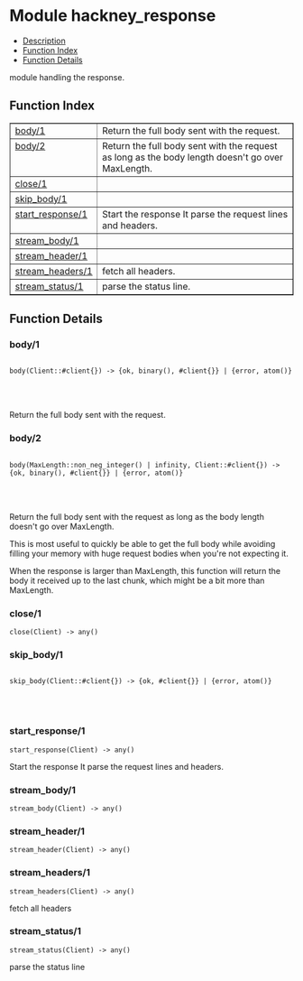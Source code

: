 

# Module hackney_response #
* [Description](#description)
* [Function Index](#index)
* [Function Details](#functions)


module handling the response.

<a name="index"></a>

## Function Index ##


<table width="100%" border="1" cellspacing="0" cellpadding="2" summary="function index"><tr><td valign="top"><a href="#body-1">body/1</a></td><td>Return the full body sent with the request.</td></tr><tr><td valign="top"><a href="#body-2">body/2</a></td><td>Return the full body sent with the request as long as the body
length doesn't go over MaxLength.</td></tr><tr><td valign="top"><a href="#close-1">close/1</a></td><td></td></tr><tr><td valign="top"><a href="#skip_body-1">skip_body/1</a></td><td></td></tr><tr><td valign="top"><a href="#start_response-1">start_response/1</a></td><td>Start the response It parse the request lines and headers.</td></tr><tr><td valign="top"><a href="#stream_body-1">stream_body/1</a></td><td></td></tr><tr><td valign="top"><a href="#stream_header-1">stream_header/1</a></td><td></td></tr><tr><td valign="top"><a href="#stream_headers-1">stream_headers/1</a></td><td>fetch all headers.</td></tr><tr><td valign="top"><a href="#stream_status-1">stream_status/1</a></td><td>parse the status line.</td></tr></table>


<a name="functions"></a>

## Function Details ##

<a name="body-1"></a>

### body/1 ###


<pre><code>
body(Client::#client{}) -&gt; {ok, binary(), #client{}} | {error, atom()}
</code></pre>

<br></br>


Return the full body sent with the request.
<a name="body-2"></a>

### body/2 ###


<pre><code>
body(MaxLength::non_neg_integer() | infinity, Client::#client{}) -&gt; {ok, binary(), #client{}} | {error, atom()}
</code></pre>

<br></br>



Return the full body sent with the request as long as the body
length doesn't go over MaxLength.



This is most useful to quickly be able to get the full body while
avoiding filling your memory with huge request bodies when you're
not expecting it.


When the response is larger than MaxLength, this function will return
the body it received up to the last chunk, which might be a bit more than MaxLength.
<a name="close-1"></a>

### close/1 ###

`close(Client) -> any()`


<a name="skip_body-1"></a>

### skip_body/1 ###


<pre><code>
skip_body(Client::#client{}) -&gt; {ok, #client{}} | {error, atom()}
</code></pre>

<br></br>



<a name="start_response-1"></a>

### start_response/1 ###

`start_response(Client) -> any()`

Start the response It parse the request lines and headers.
<a name="stream_body-1"></a>

### stream_body/1 ###

`stream_body(Client) -> any()`


<a name="stream_header-1"></a>

### stream_header/1 ###

`stream_header(Client) -> any()`


<a name="stream_headers-1"></a>

### stream_headers/1 ###

`stream_headers(Client) -> any()`

fetch all headers
<a name="stream_status-1"></a>

### stream_status/1 ###

`stream_status(Client) -> any()`

parse the status line
